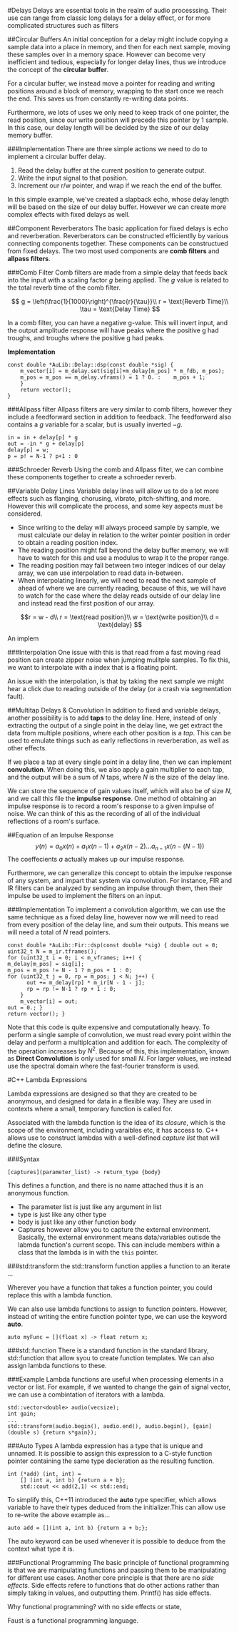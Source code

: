 #Delays
Delays are essential tools in the realm of audio processsing. Their use can range from classic long delays for a delay effect, or for more complicated structures such as filters

##Circular Buffers
An initial conception for a delay might include copying a sample data into a place in memory, and then for each next sample, moving these samples over in a memory space. However can become very inefficient and tedious, especially for longer delay lines, thus we introduce the concept of the **circular buffer**.

For a circular buffer, we instead move a pointer for reading and writing positions around a block of memory, wrapping to the start once we reach the end. This saves us from constantly re-writing data points.

Furthermore, we lots of uses we only need to keep track of one pointer, the read position, since our write position will precede this pointer by 1 sample. In this case, our delay length will be decided by the size of our delay memory buffer.

###Implementation
There are three simple actions we need to do to implement a circular buffer delay.

1. Read the delay buffer at the current position to generate output.
2. Write the input signal to that position.
3. Increment our r/w pointer, and wrap if we reach the end of the buffer.

In this simple example, we've created a slapback echo, whose delay length will be based on the size of our delay buffer. However we can create more complex effects with fixed delays as well.


##Component Reverberators
The basic application for fixed delays is echo and reverberation. Reverberators can be constructed efficientlly by various connecting components together. These components can be constructued from fixed delays. The two most used components are **comb filters** and **allpass filters**.

###Comb Filter
Comb filters are made from a simple delay that feeds back into the input with a scaling factor $g$ being applied. The $g$ value is related to the total reverb time of the comb filter.

$$
g = \left(\frac{1}{1000}\right)^{\frac{r}{\tau}}\\
r = \text{Reverb Time}\\
\tau = \text{Delay Time}
$$

In a comb filter, you can have a negative g-value. This will invert input, and the output amplitude response will have peaks where the positive g had troughs, and troughs where the positive g had peaks.

**Implementation**

```
const double *AuLib::Delay::dsp(const double *sig) {
	m_vector[i] = m_delay.set(sig[i]+m_delay[m_pos] * m_fdb, m_pos);
	m_pos = m_pos == m_delay.vframs() = 1 ? 0. : 	m_pos + 1;
	}
	return vector();
}
```


###Allpass filter
Allpass filters are very similar to comb filters, however they include a feedforward section in addition to feedback. The feedforward also contains a $g$ variable for a scalar, but is usually inverted $-g$.



```
in = in + delay[p] * g
out = -in * g + delay[p]
delay[p] = w;
p = p! = N-1 ? p+1 : 0
```

###Schroeder Reverb
Using the comb and Allpass filter, we can combine these components together to create a schroeder reverb.

##Variable Delay Lines
Variable delay lines will allow us to do a lot more effects such as flanging, chorusing, vibrato, pitch-shifting, and more. However this will complicate the process, and some key aspects must be considered.

- Since writing to the delay will always proceed sample by sample, we must calculate our delay in relation to the writer pointer position in order to obtain a reading position index.
- The reading position might fall beyond the delay buffer memory, we will have to watch for this and use a modulus to wrap it to the proper range.
- The reading position may fall between two integer indices of our delay array, we can use interpolation to read data in-between.
- When interpolating linearly, we will need to read the next sample of ahead of where we are currently reading, because of this, we will have to watch for the case where the delay reads outside of our delay line and instead read the first position of our array.


$$r = w - d\\
r = \text{read position}\\
w = \text{write position}\\
d = \text{delay}
$$

An implem

###Interpolation
One issue with this is that read from a fast moving read position can create zipper noise when jumping mulitple samples. To fix this, we want to interpolate with a index that is a floating point.

An issue with the interpolation, is that by taking the next sample we might hear a click due to reading outside of the delay (or a crash via segmentation fault).


##Multitap Delays & Convolution
In addition to fixed and variable delays, another possibility is to add **taps** to the delay line. Here, instead of only extracting the output of a single point in the delay line, we get extract the data from multiple positions, where each other position is a *tap*. This can be used to emulate things such as early reflections in reverberation, as well as other effects.

If we place a tap at every single point in a delay line, then we can implement **convolution**. When doing this, we also apply a gain multiplier to each tap, and the output will be a sum of $N$ taps, where $N$ is the size of the delay line.

We can store the sequence of gain values itself, which will also be of size $N$, and we call this file the **impulse response**. One method of obtaining an impulse response is to record a room's response to a given impulse of noise. We can think of this as the recording of all of the individual reflections of a room's surface.

##Equation of an Impulse Response
$$
y(n) = a_0x(n) + a_1x(n-1) + a_2x(n-2) ... a_{n-1}x(n-(N-1))
$$
The coeffecients $a$ actually makes up our impulse response.

Furthermore, we can generalize this concept to obtain the impulse response of any system, and impart that system via convolution. For instance, FIR and IR filters can be analyzed by sending an impulse through them, then their impulse be used to implement the filters on an input.

###Implementation
To implement a convolution algorithm, we can use the same technique as a fixed delay line, however now we will need to read from every position of the delay line, and sum their outputs. This means we will need a total of $N$ read pointers.

```
const double *AuLib::Fir::dsp(const double *sig) { double out = 0;
uint32_t N = m_ir.tframes();
for (uint32_t i = 0; i < m_vframes; i++) {
m_delay[m_pos] = sig[i];
m_pos = m_pos != N - 1 ? m_pos + 1 : 0;
for (uint32_t j = 0, rp = m_pos; j < N; j++) {
      out += m_delay[rp] * m_ir[N - 1 - j];
      rp = rp != N-1 ? rp + 1 : 0;
    }
    m_vector[i] = out;
out = 0.; }
return vector(); }

```
Note that this code is quite expensive and computationally heavy. To perform a single sample of convolution, we must read every point within the delay and perform a multiplcation and addition for each. The complexity of the operation increases by $N^2$. Because of this, this implementation, known as **Direct Convolution** is only used for small $N$. For larger values, we instead use the spectral domain where the fast-fourier transform is used.

#C++ Lambda Expressions

Lambda expressions are designed so that they are created to be anonymous, and designed for data in a flexible way. They are used in contexts where a small, temporary function is called for.

Associated with the lambda function is the idea of its *closure*, which is the scope of the environment, including varaibles etc, it has access to. C++ allows use to construct lambdas with a well-defined *capture list* that will define the closure.

###Syntax
```
[captures](parameter_list) -> return_type {body}
```
This defines a function, and there is no name attached thus it is an anonymous function.

- The parameter list is just like any argument in list
- type is just like any other type
- body is just like any other function body
- Captures however allow you to capture the external environment. Basically, the external environment means data/variables outisde the labmda function's current scope. This can include members within a class that the lambda is in with the `this` pointer.

###std:transform
the std::transform function applies a function to an iterate ...


Wherever you have a function that takes a function pointer, you could replace this with a lambda function.

We can also use lambda functions to assign to function pointers. However, instead of writing the entire function pointer type, we can use the keyword **auto**.

```
auto myFunc = [](float x) -> float return x;

```

###std::function
There is a standard function in the standard library, std::function that allow syou to create function templates. We can also assign lambda functions to these.

###Example
Lambda functions are useful when processing elements in a vector or list. For example, if we wanted to change the gain of signal vector, we can use a combintation of iterators with a lambda.

```
std::vector<double> audio(vecsize);
int gain;
...
std::transform(audio.begin(), audio.end(), audio.begin(), [gain](double s) {return s*gain});
```

###Auto Types
A lambda expression has a type that is unique and unnamed. It is possible to assign this expression to a C-style function pointer containing the same type decleration as the resulting function.

```
int (*add) (int, int) =
	[] (int a, int b) {return a + b};
	std::cout << add(2,1) << std::end;
```
To simplify this, C++11 introduced the **auto** type specifier, which allows variable to have their types deduced from the initializer.This can allow use to re-write the above example as...
```
auto add = [](int a, int b) {return a + b;};
```
The auto keyword can be used whenever it is possible to deduce from the context what type it is.



###Functional Programming
The basic principle of functional programming is that we are manipulating functions and passing them to be manipulating for different use cases. Another core principle is that there are no *side effects*. Side effects refere to functions that do other actions rather than simply taking in values, and outputting them. Printf() has side effects.

Why functional programming? with no side effects or state, 


Faust is a functional programming language.